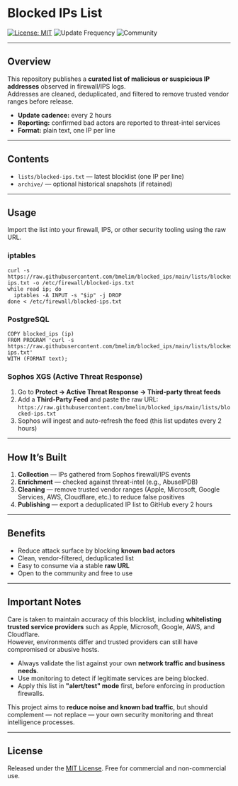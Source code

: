 # Blocked IPs List

[![License: MIT](https://img.shields.io/badge/License-MIT-green.svg)](LICENSE)
![Update Frequency](https://img.shields.io/badge/updates-every%202%20hours-blue.svg)
![Community](https://img.shields.io/badge/contributions-welcome-orange.svg)

---

## Overview

This repository publishes a **curated list of malicious or suspicious IP addresses** observed in firewall/IPS logs.  
Addresses are cleaned, deduplicated, and filtered to remove trusted vendor ranges before release.

- **Update cadence:** every 2 hours  
- **Reporting:** confirmed bad actors are reported to threat-intel services  
- **Format:** plain text, one IP per line

---

## Contents

- `lists/blocked-ips.txt` — latest blocklist (one IP per line)
- `archive/` — optional historical snapshots (if retained)

---

## Usage

Import the list into your firewall, IPS, or other security tooling using the raw URL.

### iptables

    curl -s https://raw.githubusercontent.com/bmelim/blocked_ips/main/lists/blocked-ips.txt -o /etc/firewall/blocked-ips.txt
    while read ip; do
      iptables -A INPUT -s "$ip" -j DROP
    done < /etc/firewall/blocked-ips.txt

### PostgreSQL

    COPY blocked_ips (ip)
    FROM PROGRAM 'curl -s https://raw.githubusercontent.com/bmelim/blocked_ips/main/lists/blocked-ips.txt'
    WITH (FORMAT text);

### Sophos XGS (Active Threat Response)

1. Go to **Protect → Active Threat Response → Third-party threat feeds**  
2. Add a **Third-Party Feed** and paste the raw URL:  
   `https://raw.githubusercontent.com/bmelim/blocked_ips/main/lists/blocked-ips.txt`  
3. Sophos will ingest and auto-refresh the feed (this list updates every 2 hours)

---

## How It’s Built

1. **Collection** — IPs gathered from Sophos firewall/IPS events  
2. **Enrichment** — checked against threat-intel (e.g., AbuseIPDB)  
3. **Cleaning** — remove trusted vendor ranges (Apple, Microsoft, Google Services, AWS, Cloudflare, etc.) to reduce false positives  
4. **Publishing** — export a deduplicated IP list to GitHub every 2 hours

---

## Benefits

- Reduce attack surface by blocking **known bad actors**
- Clean, vendor-filtered, deduplicated list
- Easy to consume via a stable **raw URL**
- Open to the community and free to use

---

## Important Notes

Care is taken to maintain accuracy of this blocklist, including **whitelisting trusted service providers** such as Apple, Microsoft, Google, AWS, and Cloudflare.  
However, environments differ and trusted providers can still have compromised or abusive hosts.  

- Always validate the list against your own **network traffic and business needs**.  
- Use monitoring to detect if legitimate services are being blocked.  
- Apply this list in **"alert/test" mode** first, before enforcing in production firewalls.

This project aims to **reduce noise and known bad traffic**, but should complement — not replace — your own security monitoring and threat intelligence processes.

---

## License

Released under the [MIT License](LICENSE). Free for commercial and non-commercial use.
